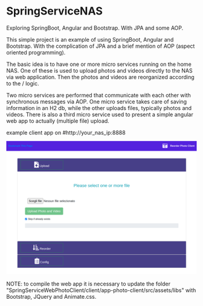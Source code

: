 # SpringServiceNAS
Exploring SpringBoot, Angular and Bootstrap. With JPA and some AOP.

This simple project is an example of using SpringBoot, Angular and Bootstrap. With the complication of 
JPA and a brief mention of AOP (aspect oriented programming).

The basic idea is to have one or more micro services running on the home NAS. One of these is used to 
upload photos and videos directly to the NAS via web application. Then the photos and videos are 
reorganized according to the <year> / <month> logic.

Two micro services are performed that communicate with each other with synchronous messages via AOP. 
One micro service takes care of saving information in an H2 db, while the other uploads files, 
typically photos and videos. 
There is also a third micro service used to present a simple angular web app to actually (multiple file) upload.


example client app on #http://your_nas_ip:8888

![image info](./image/app.png)

NOTE: to compile the web app it is necessary to update the folder "SpringServiceWebPhotoClient/client/app-photo-client/src/assets/libs" with Bootstrap, JQuery and Animate.css.
